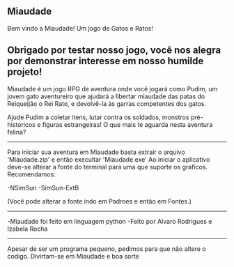 Miaudade
-----------------------------------------------------------------------------------------------------------------------------------
Bem vindo a Miaudade! Um jogo de Gatos e Ratos!

Obrigado por testar nosso jogo, você nos alegra por demonstrar interesse em nosso humilde projeto!
-----------------------------------------------------------------------------------------------------------------------------------

Miaudade é um jogo RPG de aventura onde você jogará como Pudim, um jovem gato aventureiro que ajudará a libertar
miaudade das patas do Reiqueijão o Rei Rato, e devolvê-la às garras competentes dos gatos.

Ajude Pudim a coletar itens, lutar contra os soldados, monstros pré-historicos e
figuras estrangeiras! O que mais te aguarda nesta aventura felina?

-----------------------------------------------------------------------------------------------------------------------------------

Para iniciar sua aventura em Miaudade basta extrair o arquivo 'Miaudade.zip' e então execultar 'Miaudade.exe'
Ao iniciar o aplicativo deve-se alterar a fonte do terminal para uma que suporte os graficos. Recomendamos:

-NSimSun
-SimSun-ExtB

(Você pode alterar a fonte indo em Padroes e então em Fontes.)

------------------------------------------------------------------------------------------------------------------------------------

-Miaudade foi feito em linguagem python
-Feito por Alvaro Rodrigues e Izabela Rocha

------------------------------------------------------------------------------------------------------------------------------------  
Apesar de ser um programa pequeno, pedimos para que não altere o codigo.
Divirtam-se em Miaudade e boa sorte

